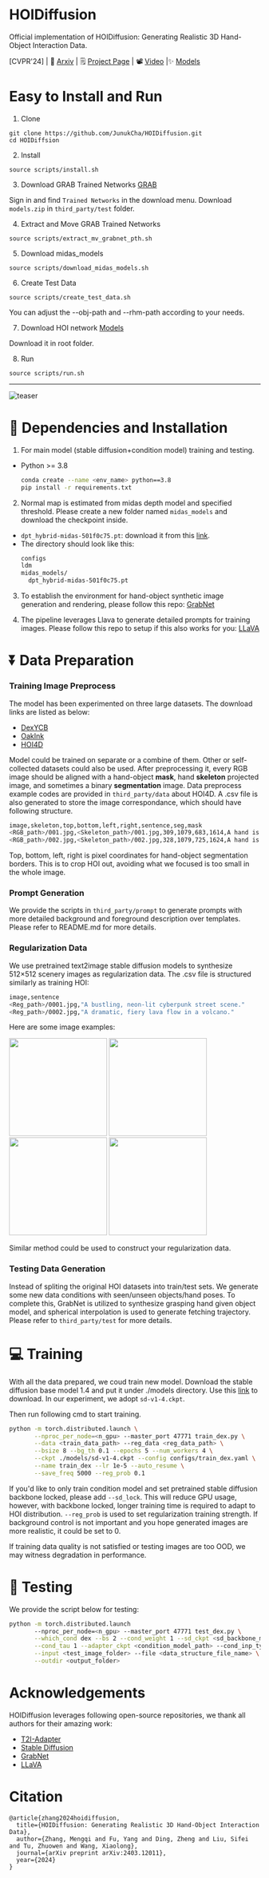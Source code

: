 <h1> HOIDiffusion</h1>

Official implementation of HOIDiffusion: Generating Realistic 3D Hand-Object Interaction Data. 

[CVPR'24] | 📝 <a href="https://arxiv.org/abs/2403.12011">Arxiv</a> | 🗒️ <a href="https://mq-zhang1.github.io/HOIDiffusion/">Project Page</a> | 📽️ <a href="https://www.youtube.com/watch?v=YD_buFwMX44">Video</a> |✨ <a href="https://drive.google.com/drive/folders/1uAerYKpe3kVe1ypr3hTLwvjeBCbX1RqN?usp=sharing">Models</a>

# Easy to Install and Run

1. Clone
```
git clone https://github.com/JunukCha/HOIDiffusion.git
cd HOIDiffsion
```

2. Install
```
source scripts/install.sh
```

3. Download GRAB Trained Networks
<a href="https://grab.is.tue.mpg.de/download.php">GRAB</a>

Sign in and find `Trained Networks` in the download menu. Download `models.zip` in `third_party/test` folder.

4. Extract and Move GRAB Trained Networks
```
source scripts/extract_mv_grabnet_pth.sh
```

5. Download midas_models
```
source scripts/download_midas_models.sh
```

6. Create Test Data
```
source scripts/create_test_data.sh
```
You can adjust the --obj-path and --rhm-path according to your needs.

7. Download HOI network
<a href="https://drive.google.com/drive/folders/1uAerYKpe3kVe1ypr3hTLwvjeBCbX1RqN?usp=sharing">Models</a>

Download it in root folder.

8. Run
```
source scripts/run.sh
```

---

<!-- <div align="center"> -->
![teaser](static/teaser.png)

# 🔧 Dependencies and Installation

1. For main model (stable diffusion+condition model) training and testing.
- Python >= 3.8
  ```bash
  conda create --name <env_name> python==3.8
  pip install -r requirements.txt
  ```
2. Normal map is estimated from midas depth model and specified threshold. Please create a new folder named `midas_models`  and download the checkpoint inside.
- `dpt_hybrid-midas-501f0c75.pt`: download it from this [link](https://huggingface.co/lllyasviel/ControlNet/blob/main/annotator/ckpts/dpt_hybrid-midas-501f0c75.pt). 
- The directory should look like this:
  ```bash
  configs
  ldm
  midas_models/
    dpt_hybrid-midas-501f0c75.pt
  ```
3. To establish the environment for hand-object synthetic image generation and rendering, please follow this repo: [GrabNet](https://github.com/otaheri/GrabNet)

4. The pipeline leverages Llava to generate detailed prompts for training images. Please follow this repo to setup if this also works for you: [LLaVA](https://github.com/haotian-liu/LLaVA)

# ⏬ Data Preparation

### Training Image Preprocess  
The model has been experimented on three large datasets. The download links are listed as below:
  - [DexYCB](https://dex-ycb.github.io)
  - [OakInk](https://oakink.net)
  - [HOI4D](https://hoi4d.github.io)

Model could be trained on separate or a combine of them. Other or self-collected datasets could also be used. After preprocessing it, every RGB image should be aligned with a hand-object **mask**, hand **skeleton** projected image, and sometimes a binary **segmentation** image. Data preprocess example codes are provided in `third_party/data` about HOI4D. A .csv file is also generated to store the image correspondance, which should have following structure.
```bash
image,skeleton,top,bottom,left,right,sentence,seg,mask
<RGB_path>/001.jpg,<Skeleton_path>/001.jpg,309,1079,683,1614,A hand is grasping a bucket,<Seg_path>/001.jpg,<Mask_path>/001.jpg
<RGB_path>/002.jpg,<Skeleton_path>/002.jpg,328,1079,725,1624,A hand is grasping a bottle,<Seg_path>/002.jpg,<Mask_path>/002.jpg
```
Top, bottom, left, right is pixel coordinates for hand-object segmentation borders. This is to crop HOI out, avoiding what we focused is too small in the whole image.

### Prompt Generation

We provide the scripts in `third_party/prompt` to generate prompts with more detailed background and foreground description over templates. Please refer to README.md for more details.

### Regularization Data

We use pretrained text2image stable diffusion models to synthesize 512$\times$512 scenery images as regularization data. The .csv file is structured similarly as training HOI:
```bash
image,sentence
<Reg_path>/0001.jpg,"A bustling, neon-lit cyberpunk street scene."
<Reg_path>/0002.jpg,"A dramatic, fiery lava flow in a volcano."
```
Here are some image examples:

<img src="static/reg/1.jpg" height=196> <img src="static/reg/2.jpg" height=196> <img src="static/reg/3.jpg" height=196> <img src="static/reg/4.jpg" height=196>

Similar method could be used to construct your regularization data.

### Testing Data Generation

Instead of spliting the original HOI datasets into train/test sets. We generate some new data conditions with seen/unseen objects/hand poses. To complete this, GrabNet is utilized to synthesize grasping hand given object model, and spherical interpolation is used to generate fetching trajectory. Please refer to `third_party/test` for more details.

# 💻 Training

With all the data prepared, we coud train new model.
Download the stable diffusion base model 1.4 and put it under ./models directory. Use this [link](https://huggingface.co/CompVis/stable-diffusion-v-1-4-original/tree/main) to download. In our experiment, we adopt `sd-v1-4.ckpt`.

Then run following cmd to start training.
```bash
python -m torch.distributed.launch \
       --nproc_per_node=<n_gpu> --master_port 47771 train_dex.py \
       --data <train_data_path> --reg_data <reg_data_path> \
       --bsize 8 --bg_th 0.1 --epochs 5 --num_workers 4 \
       --ckpt ./models/sd-v1-4.ckpt --config configs/train_dex.yaml \
       --name train_dex --lr 1e-5 --auto_resume \
       --save_freq 5000 --reg_prob 0.1
```
If you'd like to only train condition model and set pretrained stable diffusion backbone locked, please add `--sd_lock`. This will reduce GPU usage, however, with backbone locked, longer training time is required to adapt to HOI distribution. `--reg_prob` is used to set regularization training strength. If background control is not important and you hope generated images are more realistic, it could be set to 0.

If training data quality is not satisfied or testing images are too OOD, we may witness degradation in performance.

# 🚀 Testing
We provide the script below for testing:
```bash
python -m torch.distributed.launch
       --nproc_per_node=<n_gpu> --master_port 47771 test_dex.py \
       --which_cond dex --bs 2 --cond_weight 1 --sd_ckpt <sd_backbone_model_path> \
       --cond_tau 1 --adapter_ckpt <condition_model_path> --cond_inp_type image \
       --input <test_image_folder> --file <data_structure_file_name> \
       --outdir <output_folder>
```

# Acknowledgements
HOIDiffusion leverages following open-source repositories, we thank all authors for their amazing work:
- [T2I-Adapter](https://github.com/TencentARC/T2I-Adapter/tree/SD?tab=readme-ov-file#-download-models)
- [Stable Diffusion](https://github.com/CompVis/stable-diffusion)
- [GrabNet](https://github.com/otaheri/GrabNet)
- [LLaVA](https://github.com/haotian-liu/LLaVA)

# Citation
```
@article{zhang2024hoidiffusion,
  title={HOIDiffusion: Generating Realistic 3D Hand-Object Interaction Data},
  author={Zhang, Mengqi and Fu, Yang and Ding, Zheng and Liu, Sifei and Tu, Zhuowen and Wang, Xiaolong},
  journal={arXiv preprint arXiv:2403.12011},
  year={2024}
}
```
